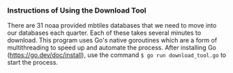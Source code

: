 ### Instructions of Using the Download Tool

There are 31 noaa provided mbtiles databases that we need to move into our databases each quarter. Each of these takes several minutes to download. This program uses Go's native goroutines which are a form of multithreading to speed up and automate the process. After installing Go (https://go.dev/doc/install), use the command `$ go run download_tool.go` to start the process.